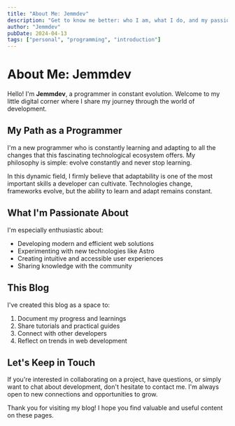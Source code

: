 ```yaml
---
title: "About Me: Jemmdev"
description: "Get to know me better: who I am, what I do, and my passion for programming"
author: "Jemmdev"
pubDate: 2024-04-13
tags: ["personal", "programming", "introduction"]
---
```


# About Me: Jemmdev

Hello! I'm **Jemmdev**, a programmer in constant evolution. Welcome to my little digital corner where I share my journey through the world of development.

## My Path as a Programmer

I'm a new programmer who is constantly learning and adapting to all the changes that this fascinating technological ecosystem offers. My philosophy is simple: evolve constantly and never stop learning.

In this dynamic field, I firmly believe that adaptability is one of the most important skills a developer can cultivate. Technologies change, frameworks evolve, but the ability to learn and adapt remains constant.

## What I'm Passionate About

I'm especially enthusiastic about:

- Developing modern and efficient web solutions
- Experimenting with new technologies like Astro
- Creating intuitive and accessible user experiences
- Sharing knowledge with the community

## This Blog

I've created this blog as a space to:

1. Document my progress and learnings
2. Share tutorials and practical guides
3. Connect with other developers
4. Reflect on trends in web development

## Let's Keep in Touch

If you're interested in collaborating on a project, have questions, or simply want to chat about development, don't hesitate to contact me. I'm always open to new connections and opportunities to grow.

Thank you for visiting my blog! I hope you find valuable and useful content on these pages. 